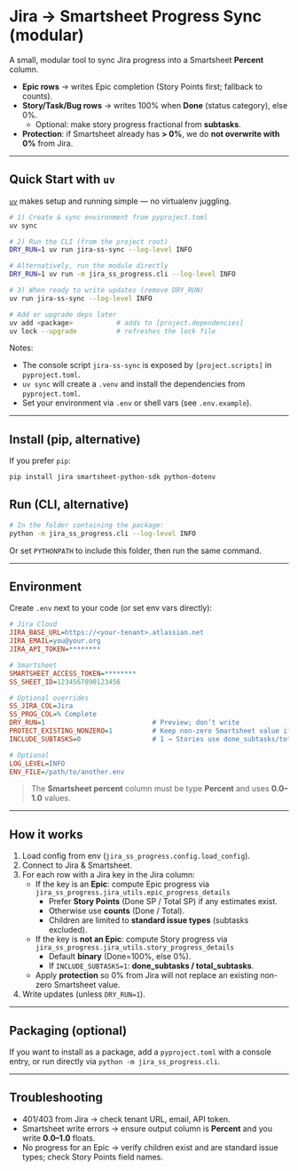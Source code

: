 # Jira → Smartsheet Progress Sync (modular)

A small, modular tool to sync Jira progress into a Smartsheet **Percent** column.

- **Epic rows** → writes Epic completion (Story Points first; fallback to counts).
- **Story/Task/Bug rows** → writes 100% when **Done** (status category), else 0%.
  - Optional: make story progress fractional from **subtasks**.
- **Protection**: if Smartsheet already has **> 0%**, we do **not overwrite with 0%** from Jira.

---

## Quick Start with `uv`

[`uv`](https://github.com/astral-sh/uv) makes setup and running simple — no virtualenv juggling.

```bash
# 1) Create & sync environment from pyproject.toml
uv sync

# 2) Run the CLI (from the project root)
DRY_RUN=1 uv run jira-ss-sync --log-level INFO

# Alternatively, run the module directly
DRY_RUN=1 uv run -m jira_ss_progress.cli --log-level INFO

# 3) When ready to write updates (remove DRY_RUN)
uv run jira-ss-sync --log-level INFO

# Add or upgrade deps later
uv add <package>           # adds to [project.dependencies]
uv lock --upgrade          # refreshes the lock file
```

Notes:
- The console script `jira-ss-sync` is exposed by `[project.scripts]` in `pyproject.toml`.
- `uv sync` will create a `.venv` and install the dependencies from `pyproject.toml`.
- Set your environment via `.env` or shell vars (see `.env.example`).

---

## Install (pip, alternative)

If you prefer `pip`:

```bash
pip install jira smartsheet-python-sdk python-dotenv
```

## Run (CLI, alternative)

```bash
# In the folder containing the package:
python -m jira_ss_progress.cli --log-level INFO
```

Or set `PYTHONPATH` to include this folder, then run the same command.

---

## Environment

Create `.env` next to your code (or set env vars directly):

```ini
# Jira Cloud
JIRA_BASE_URL=https://<your-tenant>.atlassian.net
JIRA_EMAIL=you@your.org
JIRA_API_TOKEN=********

# Smartsheet
SMARTSHEET_ACCESS_TOKEN=********
SS_SHEET_ID=1234567890123456

# Optional overrides
SS_JIRA_COL=Jira
SS_PROG_COL=% Complete
DRY_RUN=1                           # Preview; don’t write
PROTECT_EXISTING_NONZERO=1          # Keep non-zero Smartsheet value if Jira says 0
INCLUDE_SUBTASKS=0                  # 1 → Stories use done_subtasks/total_subtasks

# Optional
LOG_LEVEL=INFO
ENV_FILE=/path/to/another.env
```

> The **Smartsheet percent** column must be type **Percent** and uses **0.0–1.0** values.

---

## How it works

1. Load config from env (`jira_ss_progress.config.load_config`).
2. Connect to Jira & Smartsheet.
3. For each row with a Jira key in the Jira column:
   - If the key is an **Epic**: compute Epic progress via `jira_ss_progress.jira_utils.epic_progress_details`
     - Prefer **Story Points** (Done SP / Total SP) if any estimates exist.
     - Otherwise use **counts** (Done / Total).
     - Children are limited to **standard issue types** (subtasks excluded).
   - If the key is **not an Epic**: compute Story progress via `jira_ss_progress.jira_utils.story_progress_details`
     - Default **binary** (Done=100%, else 0%).
     - If `INCLUDE_SUBTASKS=1`: **done_subtasks / total_subtasks**.
   - Apply **protection** so 0% from Jira will not replace an existing non-zero Smartsheet value.
4. Write updates (unless `DRY_RUN=1`).

---

## Packaging (optional)

If you want to install as a package, add a `pyproject.toml` with a console entry,
or run directly via `python -m jira_ss_progress.cli`.

---

## Troubleshooting

- 401/403 from Jira → check tenant URL, email, API token.
- Smartsheet write errors → ensure output column is **Percent** and you write **0.0–1.0** floats.
- No progress for an Epic → verify children exist and are standard issue types; check Story Points field names.

